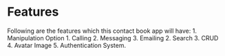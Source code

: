 # Features

Following are the features which this contact book app will have:
    1. Manipulation Option
       1. Calling
       2. Messaging
       3. Emailing
    2. Search
    3. CRUD
    4. Avatar Image
    5. Authentication System.
